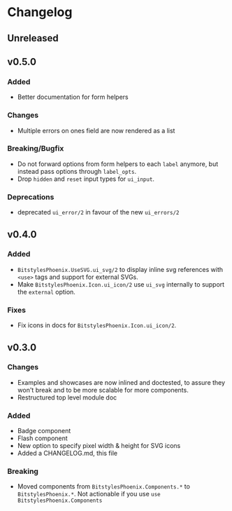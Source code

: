 # Changelog

## Unreleased

## v0.5.0

### Added
* Better documentation for form helpers

### Changes
* Multiple errors on ones field are now rendered as a list 

### Breaking/Bugfix
* Do not forward options from form helpers to each `label` anymore, but instead pass options through `label_opts`.
* Drop `hidden` and `reset` input types for `ui_input`.

### Deprecations
* deprecated `ui_error/2` in favour of the new `ui_errors/2`

## v0.4.0

### Added 
* `BitstylesPhoenix.UseSVG.ui_svg/2` to display inline svg references with `<use>` tags and support for external SVGs.
* Make `BitstylesPhoenix.Icon.ui_icon/2` use `ui_svg` internally to support the `external` option.

### Fixes
* Fix icons in docs for `BitstylesPhoenix.Icon.ui_icon/2`.

## v0.3.0

### Changes
* Examples and showcases are now inlined and doctested, to assure they won't break and to be more scalable for more components.
* Restructured top level module doc

### Added

* Badge component
* Flash component
* New option to specify pixel width & height for SVG icons
* Added a CHANGELOG.md, this file

### Breaking

* Moved components from `BitstylesPhoenix.Components.*` to `BitstylesPhoenix.*`. Not actionable if you use `use BitstylesPhoenix.Components`
